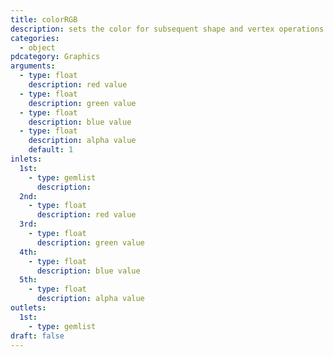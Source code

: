 ```yaml
---
title: colorRGB
description: sets the color for subsequent shape and vertex operations using RGB values
categories:
  - object
pdcategory: Graphics
arguments:
  - type: float
    description: red value
  - type: float
    description: green value
  - type: float
    description: blue value
  - type: float
    description: alpha value
    default: 1
inlets:
  1st:
    - type: gemlist
      description:
  2nd:
    - type: float
      description: red value
  3rd:
    - type: float
      description: green value
  4th:
    - type: float
      description: blue value
  5th:
    - type: float
      description: alpha value
outlets:
  1st:
    - type: gemlist
draft: false
---
```

